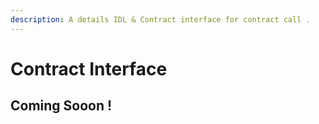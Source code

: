 ```yaml
---
description: A details IDL & Contract interface for contract call .
---
```


# Contract Interface

## Coming Sooon !
